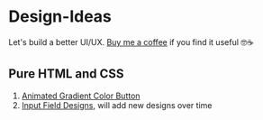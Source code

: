 # Design-Ideas
Let's build a better UI/UX.
[Buy me a coffee](https://buymeacoffee.com/yapphy26) if you find it useful 🤓☕

## Pure HTML and CSS
1. [Animated Gradient Color Button](html/animated-gradient-color-button.html)
2. [Input Field Designs](html/animated-gradient-color-button.html), will add new designs over time
